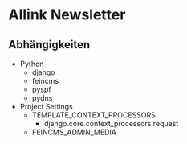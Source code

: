 Allink Newsletter
=================

Abhängigkeiten
--------------

*   Python
    *   django
    *   feincms
    *   pyspf
    *   pydns
*   Project Settings
    *   TEMPLATE_CONTEXT_PROCESSORS
        *   django.core.context_processors.request
    *   FEINCMS_ADMIN_MEDIA